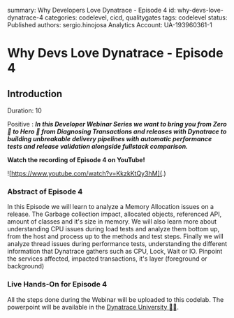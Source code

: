 summary: Why Developers Love Dynatrace - Episode 4
id: why-devs-love-dynatrace-4
categories: codelevel, cicd, qualitygates
tags: codelevel
status: Published
authors: sergio.hinojosa
Analytics Account: UA-193960361-1
# Why Devs Love Dynatrace - Episode 4

 
## Introduction 
Duration: 10



Positive
: ***In this Developer Webinar Series we want to bring you from Zero 👶 to Hero 🦸 from Diagnosing Transactions and releases with Dynatrace to building unbreakable delivery pipelines with automatic performance tests and release validation alongside fullstack comparison.***

**Watch the recording of Episode 4 on YouTube!**

![https://www.youtube.com/watch?v=KkzkKtQy3hM](.)


### Abstract of Episode 4
In this Episode we will learn to analyze a Memory Allocation issues on a release. The Garbage collection impact, allocated objects, referenced API, amount of classes and it's size in memory.
We will also learn more about understanding CPU issues during load tests and analyze them bottom up, from the host and process up to the methods and test steps.
Finally we will analyze thread issues during performance tests, understanding the different information that Dynatrace gathers such as CPU, Lock, Wait or IO. Pinpoint the services affected, impacted transactions, it's layer (foreground or background) 


### Live Hands-On for Episode 4

All the steps done during the Webinar will be uploaded to this codelab. The powerpoint will be available in the [Dynatrace University 🧑‍🎓](https://university.dynatrace.com/). 
